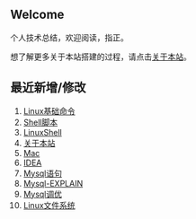 ## Welcome

个人技术总结，欢迎阅读，指正。

想了解更多关于本站搭建的过程，请点击[关于本站](个人/关于本站.md)。

## 最近新增/修改
1. [Linux基础命令](运维/Linux/Linux基础命令.md)
2. [Shell脚本](运维/Linux/Shell脚本.md)
3. [LinuxShell](运维/Linux/LinuxShell.md)
4. [关于本站](个人/关于本站.md)
5. [Mac](工具/Mac/Mac.md)
6. [IDEA](工具/Mac/IDEA.md)
7. [Mysql语句](数据库/Mysql/Mysql语句.md)
8. [Mysql-EXPLAIN](数据库/Mysql/Mysql-EXPLAIN.md)
9. [Mysql调优](数据库/Mysql/Mysql调优.md)
10. [Linux文件系统](运维/Linux/Linux文件系统.md)

